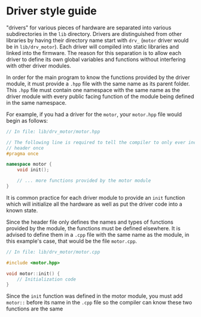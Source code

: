 # Driver style guide

"drivers" for various pieces of hardware are separated into various subdirectories
in the `lib` directory. Drivers are distinguished from other libraries by having
their directory name start with `drv_` (`motor` driver would be in `lib/drv_motor`).
Each driver will compiled into static libraries and linked into the firmware.
The reason for this separation is to allow each driver to define its own global
variables and functions without interfering with other driver modules.

In order for the main program to know the functions provided by the driver module,
it must provide a `.hpp` file with the same name as its parent folder. This `.hpp`
file must contain one namespace with the same name as the driver module with
every public facing function of the module being defined in the same namespace.

For example, if you had a driver for the `motor`, your `motor.hpp` file would begin
as follows:

```cpp
// In file: lib/drv_motor/motor.hpp

// The following line is required to tell the compiler to only ever include this
// header once
#pragma once

namespace motor {
    void init();

    // ... more functions provided by the motor module
}
```

It is common practice for each driver module to provide an `init` function which
will initialize all the hardware as well as put the driver code into a known state.

Since the header file only defines the names and types of functions provided by
the module, the functions must be defined elsewhere. It is advised to define them
in a `.cpp` file with the same name as the module, in this example's case, that
would be the file `motor.cpp`.

```cpp
// In file: lib/drv_motor/motor.cpp

#include <motor.hpp>

void motor::init() {
    // Initialization code
}
```

Since the `init` function was defined in the motor module, you must add `motor::`
before its name in the `.cpp` file so the compiler can know these two functions are
the same
